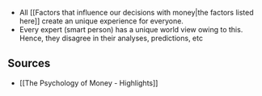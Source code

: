- All [[Factors that influence our decisions with money|the factors listed here]] create an unique experience for everyone.
- Every expert (smart person) has a unique world view owing to this. Hence, they disagree in their analyses, predictions, etc

## Sources
- [[The Psychology of Money - Highlights]]